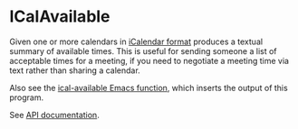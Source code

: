 # ICalAvailable

Given one or more calendars in
[iCalendar format](http://en.wikipedia.org/wiki/ICalendar)
produces a textual summary of available times.
This is useful for sending someone a list of acceptable times for a meeting,
if you need to negotiate a meeting time via text rather than sharing a calendar.

Also see the [ical-available Emacs
function](https://github.com/plume-lib/icalavailable/blob/master/src/main/elisp/ical-available.el),
which inserts the output of this program.

See [API documentation](http://plumelib.org/icalavailable/api/org/plumelib/icalavailable/ICalAvailable.html).
